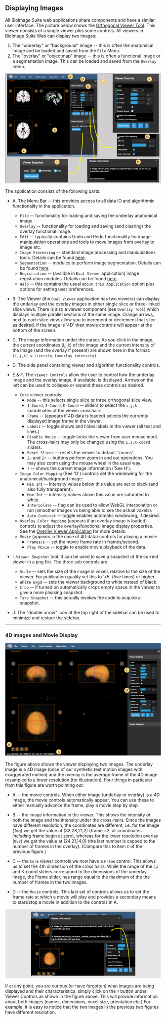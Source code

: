 ## Displaying Images

All BioImage Suite web applications share components and have a similar user interface. The picture below shows the [Orthogonal Viewer Tool](https://bioimagesuiteweb.github.io/webapp/viewer.html). This viewer consists of a single viewer plus some controls. All viewers in BioImage Suite Web can display two images:

1. The "underlay" or "background" image -- this is often the anatomical image and be loaded and saved from the `File` Menu.
2. The "overlay" or "objectmap" image -- this is often a functional image or a segmentation image. This can be loaded and saved from the `Overlay` menu.



![An Application ](images/viewer.png)

The application consists of the following parts:

* A. The Menu Bar -- this provides access to all data IO and algorithmic functionality in the application. 
    * `File` -- functionality for loading and saving the underlay anatomical image
    * `Overlay` -- functionality for loading and saving (and clearing) the overlay functional image. 
    * `Edit` -- typically contains Undo and Redo functionality for image manipulation operations and tools to move images from overlay to image etc.
    * `Image Processing` -- standard image processing and maniuplations tools. Details can be found [here]().
    * `Segmentation` -- modules to perform image segmentation. Details can be found [here]().
    * `Registration` -- (availble in `Dual Viewer` application) image registration modules. Details can be found [here]().
    * `Help` -- this contains the usual `About this Application` option plus options for setting user preferences.

* B. The Viewer (the `Dual Viewer` application has two viewers) can display the underlay and the overlay images in either single slice or three-linked slice views. There is also a viewer component (see `Overlay Tool`) which displays multiple parallel sections of the same image. Orange arrows, next to each slice view, allow you to increment or decrement that slice as desired. If the image is '4D' then movie controls will appear at the bottom of the screen.

* C. The image information under the cursor. As you click in the image, the current coordinates (i,j,k) of the image and the current intensity of the image (and the overlay if present) are shown here in the format: `(i,j,k) = itensity (overlay intensity)`

* D. The side panel containing viewer and algorithm functionality controls. 

* E & F. The `Viewer Controls` allow the user to control how the underlay image and the overlay image, if available, is displayed. Arrows on the left can be used to collapse or expand these controls as desired.
  * `Core` viewer controls: 
    * `Mode` -- this selects single slice or three orthogonal slice view.
    * `I-Coord`, `J-Coord`, `K-Coord` -- sliders to select the `i,j,k` coordinates of the viewer crosshairs.
    * `Frame` -- (appears if 4D data is loaded) selects the currently displayed image frame in the viewer.
    * `Labels` -- toggle shows and hides labels in the viewer (all text and lines.)
    * `Disable Mouse` -- toggle locks the viewer from user mouse input. The cross-hairs may only be changed using the `I,J,K-coord` sliders.
    * `Reset Slices` -- resets the viewer to default 'zooms'.
    * `Z-` and `Z+` -- buttons perform zoom in and out operations. You may also zoom using the mouse wheel in the usual way.
    * `?` -- shows the current image information ('See H'). 
  * `Image Color Mapping` (See 'G') controls set the windowing for the anatomical/background image: 
    * `Min Int` -- intensity values below this value are set to black (and also fully transparent).
    * `Max Int` -- intensiry values above this value are saturated to white.
    * `Interpolate` -- flag can be used to allow WebGL interpolation or not (smoother images vs being able to see the actual voxels).
    * `Auto-Contrast` -- toggle enables automatic windowing, if desired.
  * `Overlay Color Mapping` (appears if an overlay image is loaded) controls to adjust the overlay/functional image display properties. See the [Overlay Viewer Application](overlayviewer.md) for more details.
  * `Movie` (appears in the case of 4D data) controls for playing a movie:
    * `Frames/s` -- set the movie frame rate in frames/second.
    * `Play Movie` -- toggle to enable movie playback of the data.

* I. `Viewer Snapshot` tool. It can be used to save a snapshot of the current viewer in a png file. The three sub controls are:
  *  `Scale` -- sets the size of the image in voxels relative to the size of the viewer. For publication quality set this to 'x5' (five times) or higher.
  *  `White Bkgd` -- sets the viewer background to white instead of black.
  * `Crop` -- if turned on automatically crops empty space in the viewer to give a more pleasing snapshot.
  * `Take Snapshot` -- this actually invokes the code to acquire a snapshot.

* J. The "double arrow" icon at the top right of the sidebar can be used to minimize and restore the sidebar.

---

### 4D Images and Movie Display

![4D Overlay](images/4doverlay.png)

The figure above shows the viewer displaying two images. The underlay image is a 4D image (once of our synthetic test motion images with exaggerated motion) and the overlay is the average frame of the 4D image resampled to a lower resolution (for illustration). Four things in particular from this figure are worth pointing out:

* A -- the movie controls. When either image (underlay or overlay) is a 4D image, the movie controls automatically appear. You can use these to either manually advance the frame, play a movie step by step.

* B -- the image information in the viewer. This shows the intensity of both the image and the intensity under the cross-hairs. Since the images have different resolution, the coordinates are different, i.e. for the Image (`Img`) we get the value at (32,28,21,2) (frame =2, all coordinates _including_ frame begin at zero), whereas for the lower resolution overlay (`Ovr`) we get the value at (24,21,14,0)  (the last number is capped to the number of frames in the overlay). (Compare this to item `C` of the previous figure.)

* C -- the `Core` viewer controls we now have a `Frame` control. This allows us to set the 4th dimension of the cross hairs. While the range of the I,J and K-coord sliders correspond to the dimensions of the underlay image, the Frame slider, has range equal to the maximum of the the number of frames in the two images.

* D -- the `Movie` controls. This last set of controls allows us to set the frame rate at which a movie will play and provides a secondary means to start/stop a movie in addition to the controls in A.

![Image Information](images/4doverlay2.png)

If at any point, you are curious (or have forgotten) what images are being displayed and their characteristics, simply click on the `?` button under Viewer Controls as shown in the figure above. This will provide information about both images (names, dimensions, voxel size, orientation etc.) For example, it is easy to notice that the two images in the previous two figures have different resolution.

